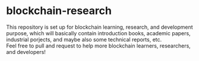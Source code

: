 # blockchain-research
This repository is set up for blockchain learning, research, and development purpose, which will basically contain introduction books, academic papers, industrial porjects, and maybe also some technical reports, etc.\
Feel free to pull and request to help more blockchain learners, researchers, and developers!
